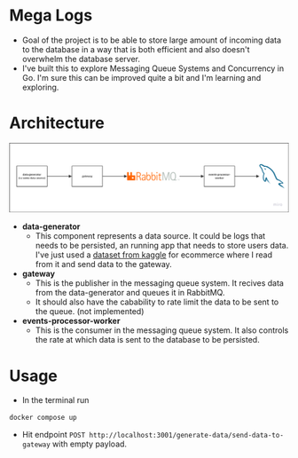 # Mega Logs

- Goal of the project is to be able to store large amount of incoming data to the database in a way that is both efficient and also doesn't overwhelm the database server.
- I've built this to explore Messaging Queue Systems and Concurrency in Go. I'm sure this can be improved quite a bit and I'm learning and exploring.

# Architecture

![screenshot of the swagger ui page, showing authentication, user and friend endpoints](about-the-app/architecture.png)

- **data-generator**
  - This component represents a data source. It could be logs that needs to be persisted, an running app that needs to store users data.\
    I've just used a [dataset from kaggle](https://www.kaggle.com/datasets/olistbr/brazilian-ecommerce?resource=download&select=olist_products_dataset.csv) for ecommerce where I read from it and send data to the gateway.
- **gateway**
  - This is the publisher in the messaging queue system. It recives data from the data-generator and queues it in RabbitMQ.
  - It should also have the cabability to rate limit the data to be sent to the queue. (not implemented)
- **events-processor-worker**
  - This is the consumer in the messaging queue system. It also controls the rate at which data is sent to the database to be persisted.

# Usage

- In the terminal run

```bash
docker compose up
```

- Hit endpoint `POST http://localhost:3001/generate-data/send-data-to-gateway` with empty payload.
